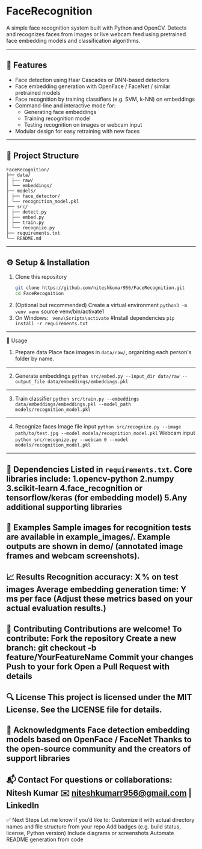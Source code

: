 # FaceRecognition

A simple face recognition system built with Python and OpenCV. Detects and recognizes faces from images or live webcam feed using pretrained face embedding models and classification algorithms.

---

## 🚀 Features

- Face detection using Haar Cascades or DNN-based detectors  
- Face embedding generation with OpenFace / FaceNet / similar pretrained models  
- Face recognition by training classifiers (e.g. SVM, k-NN) on embeddings  
- Command-line and interactive mode for:
  - Generating face embeddings
  - Training recognition model
  - Testing recognition on images or webcam input  
- Modular design for easy retraining with new faces

---

## 📁 Project Structure
```
FaceRecognition/
├── data/
│ ├── raw/
│ └── embeddings/
├── models/
│ ├── face_detector/
│ └── recognition_model.pkl
├── src/
│ ├── detect.py
│ ├── embed.py
│ ├── train.py
│ └── recognize.py
├── requirements.txt
└── README.md
```
---

## ⚙️ Setup & Installation

1. Clone this repository  
   ```bash
   git clone https://github.com/niteshkumar956/FaceRecognition.git
   cd FaceRecognition
2. (Optional but recommended) Create a virtual environment
```python3 -m venv venv```
source venv/bin/activate1
3. On Windows: ``` venv\Scripts\activate```
#Install dependencies
```pip install -r requirements.txt```
---
🧠 Usage
1. Prepare data
   Place face images in ```data/raw/```, organizing each person's folder by name.
---
2. Generate embeddings
```python src/embed.py --input_dir data/raw --output_file data/embeddings/embeddings.pkl```
---
3. Train classifier
```python src/train.py --embeddings data/embeddings/embeddings.pkl --model_path models/recognition_model.pkl```
---
4. Recognize faces
Image file input
```python src/recognize.py --image path/to/test.jpg --model models/recognition_model.pkl```
Webcam input
```python src/recognize.py --webcam 0 --model models/recognition_model.pkl```
---
🧩 Dependencies
Listed in ```requirements.txt```.
Core libraries include:
1.opencv-python
2.numpy
3.scikit-learn
4.face_recognition or tensorflow/keras (for embedding model)
5.Any additional supporting libraries
---
📂 Examples
Sample images for recognition tests are available in example_images/.
Example outputs are shown in demo/ (annotated image frames and webcam screenshots).
---
📈 Results
**Recognition accuracy: X % on test images
Average embedding generation time: Y ms per face
(Adjust these metrics based on your actual evaluation results.)**
---
📝 Contributing
Contributions are welcome! To contribute:
Fork the repository
Create a new branch: git checkout -b feature/YourFeatureName
Commit your changes
Push to your fork
Open a Pull Request with details
---
🔍 License
This project is licensed under the MIT License. See the LICENSE file for details.
---
🙏 Acknowledgments
Face detection embedding models based on OpenFace / FaceNet
Thanks to the open-source community and the creators of support libraries
---
📬 Contact
For questions or collaborations:
Nitesh Kumar
✉️ niteshkumarr956@gmail.com | LinkedIn
---
✅ Next Steps
Let me know if you’d like to:
Customize it with actual directory names and file structure from your repo
Add badges (e.g. build status, license, Python version)
Include diagrams or screenshots
Automate README generation from code
